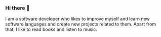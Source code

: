 ### Hi there 👋

I am a software developer who likes to improve myself and learn new software languages and create new projects related to them. Apart from that, I like to read books and listen to music.

<!--
**ffthkrdg/ffthkrdg** is a ✨ _special_ ✨ repository because its `README.md` (this file) appears on your GitHub profile.
#### 🛠 Skills
- PHP ⭐️⭐️⭐️⭐️⭐️
- HTML / CSS / JQUERY ⭐️⭐️⭐️⭐️⭐️
- LARAVEL ⭐️⭐️⭐️
- FLUTTER ⭐️⭐️
- REACTJS ⭐️⭐️

Here are some ideas to get you started:

- 🔭 I’m currently working on ...
- 🌱 I’m currently learning ...
- 👯 I’m looking to collaborate on ...
- 🤔 I’m looking for help with ...
- 💬 Ask me about ...
- 📫 How to reach me: ...
- 😄 Pronouns: ...
- ⚡ Fun fact: ...
-->
